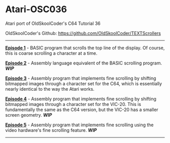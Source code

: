 # Atari-OSC036
Atari port of OldSkoolCoder's C64 Tutorial 36

OldSkoolCoder's Github:  https://github.com/OldSkoolCoder/TEXTScrollers

---

[**Episode 1**](https://github.com/kenjennings/Atari-OSC036/blob/master/Episode1/README.md "**Episode 1**") - BASIC program that scrolls the top line of the display.  Of course, this is coarse scrolling a character at a time.

[**Episode 2**](https://github.com/kenjennings/Atari-OSC036/blob/master/Episode2/README.md "**Episode 2**") - Assembly language equivalent of the BASIC scrolling program. ***WIP***

[**Episode 3**](https://github.com/kenjennings/Atari-OSC036/blob/master/Episode3/README.md "**Episode 3**") - Assembly program that implements fine scrolling by shifting bitmapped images through a character set for the C64, which is essentially nearly identical to the way the Atari works.

[**Episode 4**](https://github.com/kenjennings/Atari-OSC036/blob/master/Episode4/README.md "**Episode 4**") - Assembly program that implements fine scrolling by shifting bitmapped images through a character set for the VIC-20.  This is fundamentally the same as the C64 version, but the VIC-20 has a smaller screen geometry. ***WIP***

[**Episode 5**](https://github.com/kenjennings/Atari-OSC036/blob/master/Episode5/README.md "**Episode 5**") - Assembly program that implements fine scrolling using the video hardware's fine scrolling feature. ***WIP***

---

